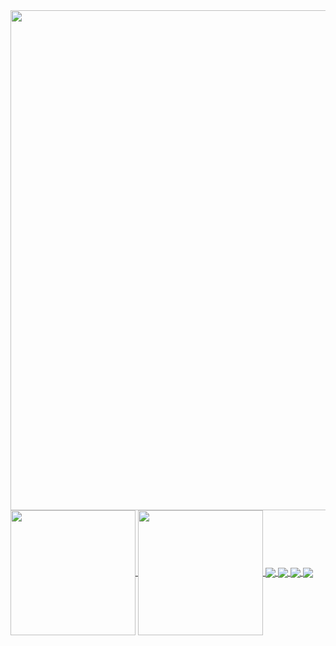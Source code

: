 <a href="https://github.com/anuraghazra/convoychat">
  <img width=800 src='https://github-readme-streak-stats.herokuapp.com/?user=mithilreddy369&theme=radical&hide_border=true' />
</a>
<a href="https://github.com/anuraghazra/github-readme-stats">
  <img height=200 align="center" src="https://github-readme-stats.vercel.app/api?username=mithilreddy369&theme=radical&hide_border=true" />
</a>
<a href="https://github.com/anuraghazra/convoychat">
  <img height=200 align="center" src="https://github-readme-stats.vercel.app/api/top-langs?username=mithilreddy369&theme=radical&layout=compact&langs_count=8&card_width=320&hide_border=true" />
</a>


<a href="https://github.com/mithilreddy369/Heart-Disease-Prediction">
  <img align="center" src="https://github-readme-stats.vercel.app/api/pin/?username=mithilreddy369&theme=radical&hide_border=true&repo=Immersive-Google-Classroom" />
</a>
<a href="https://github.com/mithilreddy369/Immersive-Google-Classroom">
  <img align="center" src="https://github-readme-stats.vercel.app/api/pin/?username=mithilreddy369&theme=radical&hide_border=true&repo=Immersive-Google-Classroom" />
</a>
<a href="https://github.com/mithilreddy369/Tic-Tac-Toe-Web-Game">
  <img align="center" src="https://github-readme-stats.vercel.app/api/pin/?username=mithilreddy369&theme=radical&hide_border=true&repo=Tic-Tac-Toe-Web-Game" />
</a>
<a href="https://github.com/mithilreddy369/Bank-App-Python">
  <img align="center" src="https://github-readme-stats.vercel.app/api/pin/?username=mithilreddy369&theme=radical&hide_border=true&repo=Bank-App-Python" />
</a>

